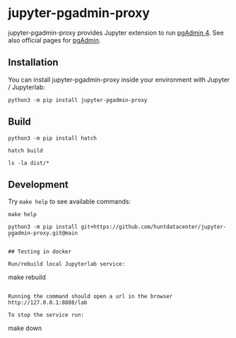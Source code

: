 # jupyter-pgadmin-proxy

jupyter-pgadmin-proxy provides Jupyter extension to run [pgAdmin 4](https://pypi.org/project/pgadmin4/). See also official pages for [pgAdmin](https://www.pgadmin.org/).

## Installation

You can install jupyter-pgadmin-proxy inside your environment with Jupyter / Jupyterlab:

```
python3 -m pip install jupyter-pgadmin-proxy
```

## Build

```
python3 -m pip install hatch

hatch build

ls -la dist/*
```

## Development

Try `make help` to see available commands:

```
make help
```

```
python3 -m pip install git+https://github.com/huntdatacenter/jupyter-pgadmin-proxy.git@main
``

## Testing in docker

Run/rebuild local Jupyterlab service:

```
make rebuild
```

Running the command should open a url in the browser http://127.0.0.1:8888/lab

To stop the service run:
```
make down
```

